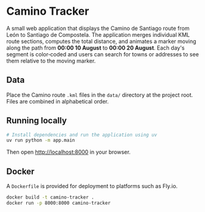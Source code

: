 # Camino Tracker

A small web application that displays the Camino de Santiago route from León to Santiago de Compostela. The application merges individual KML route sections, computes the total distance, and animates a marker moving along the path from **00:00 10 August** to **00:00 20 August**. Each day's segment is color‑coded and users can search for towns or addresses to see them relative to the moving marker.

## Data

Place the Camino route `.kml` files in the `data/` directory at the project root. Files are combined in alphabetical order.

## Running locally

```bash
# Install dependencies and run the application using uv
uv run python -m app.main
```

Then open <http://localhost:8000> in your browser.

## Docker

A `Dockerfile` is provided for deployment to platforms such as Fly.io.

```bash
docker build -t camino-tracker .
docker run -p 8000:8000 camino-tracker
```

